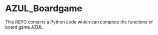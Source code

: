 # AZUL_Boardgame
This REPO contains a Python code which can complete the functions of board game AZUL.
